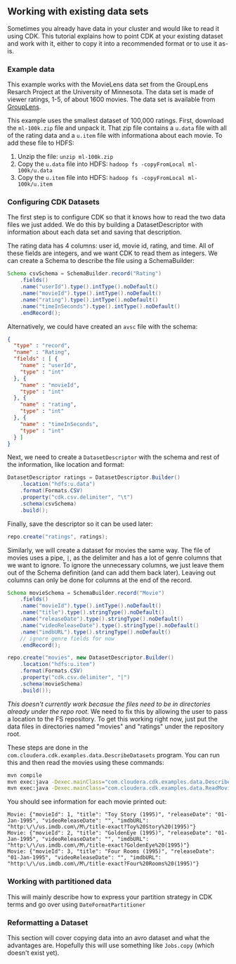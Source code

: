 ## Working with existing data sets

Sometimes you already have data in your cluster and would like to read it using
CDK. This tutorial explains how to point CDK at your existing dataset and work
with it, either to copy it into a recommended format or to use it as-is.

### Example data

This example works with the MovieLens data set from the GroupLens Resarch
Project at the University of Minnesota. The data set is made of viewer ratings,
1-5, of about 1600 movies. The data set is available from
[GroupLens](http://grouplens.org/datasets/movielens/).

This example uses the smallest dataset of 100,000 ratings. First, download the
`ml-100k.zip` file and unpack it. That zip file contains a `u.data` file with
all of the rating data and a `u.item` file with informationa about each movie.
To add these file to HDFS:

1. Unzip the file: `unzip ml-100k.zip`
2. Copy the `u.data` file into HDFS: `hadoop fs -copyFromLocal ml-100k/u.data`
3. Copy the `u.item` file into HDFS: `hadoop fs -copyFromLocal ml-100k/u.item`

### Configuring CDK Datasets

The first step is to configure CDK so that it knows how to read the two data
files we just added. We do this by building a DatasetDescriptor with
information about each data set and saving that description.

The rating data has 4 columns: user id, movie id, rating, and time. All of
these fields are integers, and we want CDK to read them as integers. We can
create a Schema to describe the file using a SchemaBuilder:

```java
Schema csvSchema = SchemaBuilder.record("Rating")
    .fields()
    .name("userId").type().intType().noDefault()
    .name("movieId").type().intType().noDefault()
    .name("rating").type().intType().noDefault()
    .name("timeInSeconds").type().intType().noDefault()
    .endRecord();
```

Alternatively, we could have created an `avsc` file with the schema:

```json
{
  "type" : "record",
  "name" : "Rating",
  "fields" : [ {
    "name" : "userId",
    "type" : "int"
  }, {
    "name" : "movieId",
    "type" : "int"
  }, {
    "name" : "rating",
    "type" : "int"
  }, {
    "name" : "timeInSeconds",
    "type" : "int"
  } ]
}
```

Next, we need to create a `DatasetDescriptor` with the schema and rest of the
information, like location and format:
```java
DatasetDescriptor ratings = DatasetDescriptor.Builder()
    .location("hdfs:u.data")
    .format(Formats.CSV)
    .property("cdk.csv.delimiter", "\t")
    .schema(csvSchema)
    .build();
```

Finally, save the descriptor so it can be used later:
```java
repo.create("ratings", ratings);
```

Similarly, we will create a dataset for movies the same way. The file of movies
uses a pipe, `|`, as the delimiter and has a lot of genre columns that we want
to ignore. To ignore the unnecessary columns, we just leave them out of the
Schema definition (and can add them back later). Leaving out columns can only
be done for columns at the end of the record.
```java
Schema movieSchema = SchemaBuilder.record("Movie")
    .fields()
    .name("movieId").type().intType().noDefault()
    .name("title").type().stringType().noDefault()
    .name("releaseDate").type().stringType().noDefault()
    .name("videoReleaseDate").type().stringType().noDefault()
    .name("imdbURL").type().stringType().noDefault()
    // ignore genre fields for now
    .endRecord();

repo.create("movies", new DatasetDescriptor.Builder()
    .location("hdfs:u.item")
    .format(Formats.CSV)
    .property("cdk.csv.delimiter", "|")
    .schema(movieSchema)
    .build());
```

*This doesn't currently work becasue the files need to be in directories
already under the repo root.* We need to fix this by allowing the user to pass
a location to the FS repository. To get this working right now, just put the
data files in directories named "movies" and "ratings" under the repository
root.

These steps are done in the `com.cloudera.cdk.examples.data.DescribeDatasets`
program. You can run this and then read the movies using these commands:
```bash
mvn compile
mvn exec:java -Dexec.mainClass="com.cloudera.cdk.examples.data.DescribeDatasets"
mvn exec:java -Dexec.mainClass="com.cloudera.cdk.examples.data.ReadMovies"
```

You should see information for each movie printed out:
```
Movie: {"movieId": 1, "title": "Toy Story (1995)", "releaseDate": "01-Jan-1995", "videoReleaseDate": "", "imdbURL": "http:\/\/us.imdb.com\/M\/title-exact?Toy%20Story%20(1995)"}
Movie: {"movieId": 2, "title": "GoldenEye (1995)", "releaseDate": "01-Jan-1995", "videoReleaseDate": "", "imdbURL": "http:\/\/us.imdb.com\/M\/title-exact?GoldenEye%20(1995)"}
Movie: {"movieId": 3, "title": "Four Rooms (1995)", "releaseDate": "01-Jan-1995", "videoReleaseDate": "", "imdbURL": "http:\/\/us.imdb.com\/M\/title-exact?Four%20Rooms%20(1995)"}
```

### Working with partitioned data

This will mainly describe how to express your partition strategy in CDK terms and go over using `DateFormatPartitioner`

### Reformatting a Dataset

This section will cover copying data into an avro dataset and what the advantages are. Hopefully this will use something like `Jobs.copy` (which doesn't exist yet).
